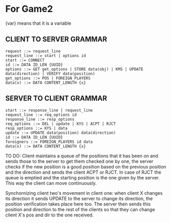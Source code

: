 # For Game2
{var} means that it is a variable
## CLIENT TO SERVER GRAMMAR
	request ::= request_line
	request_line ::= start | options id
	start ::= CONNECT
	id ::= DATA ID_LEN {UUID}
	options ::= GET get_options | STORE data(obj) | KMS | UPDATE data(direction) | VERIFY data(position)
	get_options ::= POS | FOREIGN_PLAYERS
	data(x) ::= DATA CONTENT_LENGTH {x}

## SERVER TO CLIENT GRAMMAR
	start ::= response_line | request_line
 	request_line ::= req_options id
	response_line ::= resp_options
	req_options ::= DEL | update | KYS | ACPT | RJCT
	resp_options ::= KYS | data
	update ::= UPDATE data(position) data(direction)
	id ::= DATA ID_LEN {UUID}
 	foreigners ::= FOREIGN_PLAYERS id data
	data(x) ::= DATA CONTENT_LENGTH {x}


TO DO:
Client maintains a queue of the positions that it has been on and sends those to the server
to get them checked one by one, the server checks if the new position is a good position
based on the previous position and the direction and sends the client ACPT or RJCT.
In case of RJCT the queue is emptied and the starting position is the one given by the server.
This way the client can move continuously.

Synchornizing client two's movement in client one:
when client X changes its direction it sends UPDATE to the server to change its direction, the position
verification takes place here too. The server then sends this position and direction to the rest of the clients 
so that they can change client X's pos and dir to the one received.